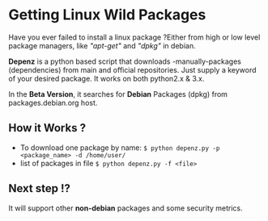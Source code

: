 #  Getting Linux Wild Packages
Have you ever failed to install a linux package ?Either from high or low level package managers, like *"apt-get"* and *"dpkg"* in debian.

**Depenz** is a python based script that downloads -manually-packages (dependencies) from main and official repositories. Just supply a keyword of your desired package.
It works on both python2.x & 3.x.

In the **Beta Version**, it searches for **Debian** Packages (dpkg) from packages.debian.org host.

## How it Works ?
- To download one package by name:
```$ python depenz.py -p <package_name> -d /home/user/```
- list of packages in file 
```$ python depenz.py -f <file>```


## Next step !?
It will support other **non-debian** packages and some security metrics.
